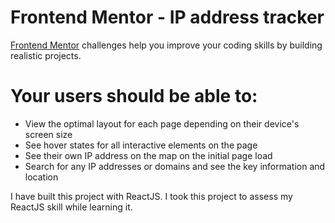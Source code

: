 # Frontend Mentor - IP address tracker

[Frontend Mentor](https://www.frontendmentor.io) challenges help you improve your coding skills by building realistic projects.

# Your users should be able to:
- View the optimal layout for each page depending on their device's screen size
- See hover states for all interactive elements on the page
- See their own IP address on the map on the initial page load
- Search for any IP addresses or domains and see the key information and location

I have built this project with ReactJS. I took this project to assess my ReactJS skill while learning it.

